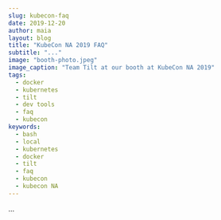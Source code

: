 ```yaml
---
slug: kubecon-faq
date: 2019-12-20
author: maia
layout: blog
title: "KubeCon NA 2019 FAQ"
subtitle: "..."
image: "booth-photo.jpeg"
image_caption: "Team Tilt at our booth at KubeCon NA 2019"
tags:
  - docker
  - kubernetes
  - tilt
  - dev tools
  - faq
  - kubecon
keywords:
  - bash
  - local
  - kubernetes
  - docker
  - tilt
  - faq
  - kubecon
  - kubecon NA
---
```

...
